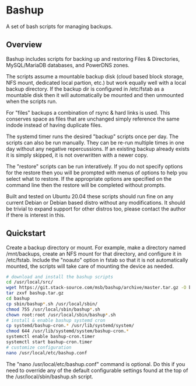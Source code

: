 # Bashup

A set of bash scripts for managing backups.

## Overview

Bashup includes scripts for backing up and restoring Files & Directories, MySQL/MariaDB databases, and PowerDNS zones.

The scripts assume a mountable backup disk (cloud based block storage, NFS mount, dedicated local partion, etc.) but work equally well with a local backup directory. If the backup dir is configured in /etc/fstab as a mountable disk then it will automatically be mounted and then unmounted when the scripts run.

For "files" backups a combination of rsync & hard links is used. This conserves space as files that are unchanged simply reference the same indode instead of having duplicate files.

The systemd timer runs the desired "backup" scripts once per day. The scripts can also be run manually. They can be re-run multiple times in one day without any negative repercussions. If an existing backup already exists it is simply skipped, it is not overwritten with a newer copy.

The "restore" scripts can be run interatively. If you do not specify options for the restore then you will be prompted with menus of options to help you select what to restore. If the appropriate options are specified on the command line then the restore will be completed without prompts.

Built and tested on Ubuntu 20.04 these scripts should run fine on any current Debian or Debian based distro without any modifications. It should be trivial to expand support for other distros too, please contact the author if there is interest in this.

## Quickstart

Create a backup directory or mount. For example, make a directory named /mnt/backups, create an NFS mount for that directory, and configure it in /etc/fstab. Include the "noauto" option in fstab so that it is not automatically mounted, the scripts will take care of mounting the device as needed.

```bash
# download and install the bashup scripts
cd /usr/local/src/
wget https://git.stack-source.com/msb/bashup/archive/master.tar.gz -O bashup.tar.gz
tar zxvf bashup.tar.gz
cd bashup
cp sbin/bashup*.sh /usr/local/sbin/
chmod 755 /usr/local/sbin/bashup*.sh
chown root:root /usr/local/sbin/bashup*.sh
# install & enable bashup systemd cron
cp systemd/bashup-cron.* /usr/lib/systemd/system/
chmod 644 /usr/lib/systemd/system/bashup-cron.*
systemctl enable bashup-cron.timer
systemctl start bashup-cron.timer
# customize configuration
nano /usr/local/etc/bashup.conf
```

The "nano /usr/local/etc/bashup.conf" command is optional. Do this if you need to override any of the default configurable settings found at the top of the /usr/local/sbin/bashup.sh script.
